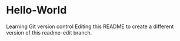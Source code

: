 # Hello-World
Learning Git version control
Editing this README to create a different version of this readme-edit branch.
